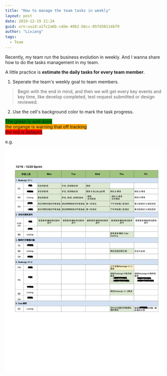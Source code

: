 ```yaml
---
title: "How to manage the team tasks in weekly"
layout: post
date: 2019-12-19 21:24
guid: urn:uuid:a1fc2a6b-cdde-49b2-bbcc-05fd30114bf9
author: "Lixiang"
tags:
  - Team
---
```


Recently, my team run the business evolution in weekly. And I wanna share how to do the tasks management in my team.

A little practice is **estimate the daily tasks for every team member**.

1. Seperate the team's weekly goal to team members.
>Begin with the end in mind, and then we will get every key events and key time, like develop completed, test request submitted or design reviewed.

2. Use the cell's background color to mark the task progress.
>
<span style='background-color: green;'>The green is well done</span><br />
<span style='background-color: orange;'>the organge is warning that off tracking</span><br />
<span style="background-color:red;">the red is delayed</span>.

e.g.

<img src="/assets/img/daily_task_report.png"/>
